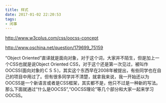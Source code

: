 ```yaml
---
title: 样式
date: 2017-01-02 22:20:53
tags:
- 闲事
---
```




http://www.w3cplus.com/css/oocss-concept

http://www.oschina.net/question/179699_75159


“Object Oriented”直译就是面向对象，对于这个词，大家并不陌生，但是加上一个CSS也就是说Object Oriented CSS，对于这个还是第一次见过，被叫作OOCSS(面向对象的ＣＳＳ)，其实这个东西早在2008年被提出，有些同学也在自己的项目中用过了。但有很多同学并不清楚，就拿我来说，我一开始还以为OOCSS是一个新语言或者是CSS框架，其实都不是，他只不过是一种新的写法。那么下面就通过“什么是OOCSS”,“OOCSS理论”等几个部分和大家一起来学习OOCSS。